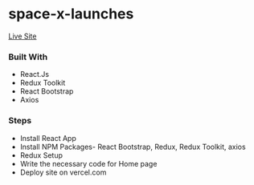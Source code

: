 # space-x-launches

 [Live Site](https://space-x-launches-mu.vercel.app/)


### Built With

- React.Js
- Redux Toolkit
- React Bootstrap
- Axios


### Steps 

- Install React App
- Install NPM Packages- React Bootstrap, Redux, Redux Toolkit, axios
- Redux Setup 
- Write the necessary code for Home page
- Deploy site on vercel.com
